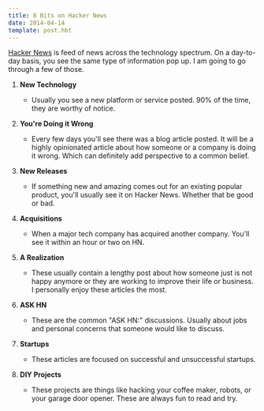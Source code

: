```yaml
---
title: 8 Bits on Hacker News
date: 2014-04-14
template: post.hbt
---
```


[Hacker News](https://news.ycombinator.com/) is feed of news across the technology spectrum. On a day-to-day basis, you see the same type of information pop up. I am going to go through a few of those.

1. **New Technology**
	- Usually you see a new platform or service posted. 90% of the time, they are worthy of notice.

2. **You're Doing it Wrong**
	- Every few days you'll see there was a blog article posted. It will be a highly opinionated article about how someone or a company is doing it wrong. Which can definitely add perspective to a common belief.

3. **New Releases**
	- If something new and amazing comes out for an existing popular product, you'll usually see it on Hacker News. Whether that be good or bad.

4. **Acquisitions**
	- When a major tech company has acquired another company. You'll see it within an hour or two on HN.

5. **A Realization**
	- These usually contain a lengthy post about how someone just is not happy anymore or they are working to improve their life or business. I personally enjoy these articles the most.

6. **ASK HN**
	- These are the common "ASK HN:" discussions. Usually about jobs and personal concerns that someone would like to discuss.

7. **Startups**
	- These articles are focused on successful and unsuccessful startups.

8. **DIY Projects**
	- These projects are things like hacking your coffee maker, robots, or your garage door opener. These are always fun to read and try.
